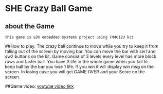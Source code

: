 # SHE Crazy Ball Game

## about the Game
    this game is EDX embedded systems project using TM4C123 kit
     
##How to play: 
    The crazy ball continue to move while you try to keep it from falling out of the screen by moving bar.
    You can move the bar with sw1 and sw2 buttons on the kit.
    Game consist of 3 levels every level has more block rows and faster ball.
    You have 3 life in the whole game when you fail to keep ball by the bar you lose 1 life.
    If you win it will display win msg on the screen.
    In losing case you will get GAME OVER and your Score on the screen. 
    
##Game video:
    [youtube video link](https://www.youtube.com/watch?v=TqI-LqySCzU)
    
  
  
  
